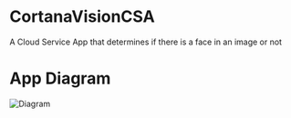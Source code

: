 # CortanaVisionCSA
A Cloud Service App that determines if there is a face in an image or not


# App Diagram
![Diagram](http://imgur.com/hqrHYir.png)
